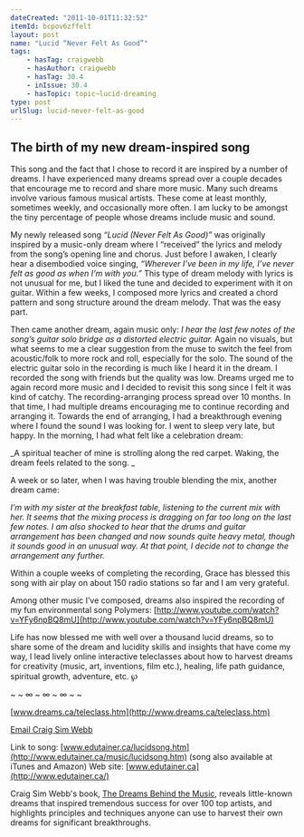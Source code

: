 ```yaml
---
dateCreated: "2011-10-01T11:32:52"
itemId: bcpov6zffelt
layout: post
name: "Lucid “Never Felt As Good”"
tags:
    - hasTag: craigwebb
    - hasAuthor: craigwebb
    - hasTag: 30.4
    - inIssue: 30.4
    - hasTopic: topic~lucid-dreaming
type: post
urlSlug: lucid-never-felt-as-good
---
```


<!--nopreview--><h2>The birth of my new dream-inspired song</h2><!--/nopreview-->

This song and the fact that I chose to record it are inspired by a number of dreams. I have experienced many dreams spread over a couple decades that encourage me to record and share more music. Many such dreams involve various famous musical artists. These come at least monthly, sometimes weekly, and occasionally more often. I am lucky to be amongst the tiny percentage of people whose dreams include music and sound.

My newly released song _“Lucid (Never Felt As Good)”_ was originally inspired by a music-only dream where I “received” the lyrics and melody from the song’s opening line and chorus. Just before I awaken, I clearly hear a disembodied voice singing, _“Wherever I’ve been in my life, I’ve never felt as good as when I’m with you.”_ This type of dream melody with lyrics is not unusual for me, but I liked the tune and decided to experiment with it on guitar. Within a few weeks, I composed more lyrics and created a chord pattern and song structure around the dream melody. That was the easy part.

Then came another dream, again music only: _I hear the last few notes of the song’s guitar solo bridge as a distorted electric guitar._ Again no visuals, but what seems to me a clear suggestion from the muse to switch the feel from acoustic/folk to more rock and roll, especially for the solo. The sound of the electric guitar solo in the recording is much like I heard it in the dream. I recorded the song with friends but the quality was low. Dreams urged me to again record more music and I decided to revisit this song since I felt it was kind of catchy. The recording-arranging process spread over 10 months. In that time, I had multiple dreams encouraging me to continue recording and arranging it. Towards the end of arranging, I had a breakthrough evening where I found the sound I was looking for. I went to sleep very late, but happy. In the morning, I had what felt like a celebration dream:

_A spiritual teacher of mine is strolling along the red carpet. Waking, the dream feels related to the song. _

A week or so later, when I was having trouble blending the mix, another dream came:

_I’m with my sister at the breakfast table, listening to the current mix with her. It seems that the mixing process is dragging on far too long on the last few notes. I am also shocked to hear that the drums and guitar arrangement has been changed and now sounds quite heavy metal, though it sounds good in an unusual way. At that point, I decide not to change the arrangement any further._

Within a couple weeks of completing the recording, Grace has blessed this song with air play on about 150 radio stations so far and I am very grateful.

Among other music I’ve composed, dreams also inspired the recording of my fun environmental song Polymers: [http://www.youtube.com/watch?v=YFy6npBQ8mU](http://www.youtube.com/watch?v=YFy6npBQ8mU)

Life has now blessed me with well over a thousand lucid dreams, so to share some of the dream and lucidity skills and insights that have come my way, I lead lively online interactive teleclasses about how to harvest dreams for creativity (music, art, inventions, film etc.), healing, life path guidance, spiritual growth, adventure, etc. ℘

~ ~ ∞ ~ ∞ ~ ∞ ~ ~

[www.dreams.ca/teleclass.htm](http://www.dreams.ca/teleclass.htm)

[Email Craig Sim Webb](http://craigwebb.ca/contact.php)

Link to song: [www.edutainer.ca/lucidsong.htm](http://www.edutainer.ca/music/lucidsong.htm)
(song also available at iTunes and Amazon)
Web site: [www.edutainer.ca](http://www.edutainer.ca/)

Craig Sim Webb's book, [The Dreams Behind the Music](http://dreamsbehindthemusic.com/), reveals little-known dreams that inspired tremendous success for over 100 top artists, and highlights principles and techniques anyone can use to harvest their own dreams for significant breakthroughs.
